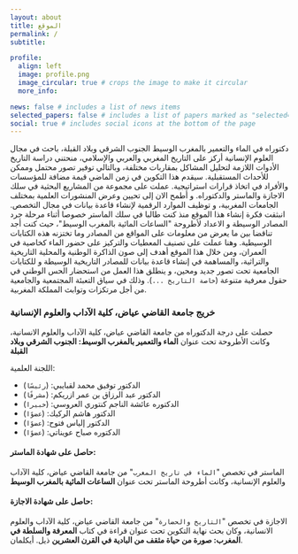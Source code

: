 ```yaml
---
layout: about
title: الموقع
permalink: /
subtitle:

profile:
  align: left
  image: profile.png
  image_circular: true # crops the image to make it circular
  more_info:

news: false # includes a list of news items
selected_papers: false # includes a list of papers marked as "selected={true}"
social: true # includes social icons at the bottom of the page
---
```



دكتوراه في الماء والتعمير بالمغرب الوسيط الجنوب الشرقي وبلاد القبلة، باحث في مجال العلوم الإنسانية أركز على التاريخ المغربي والعربي والإسلامي، منحتني دراسة التاريخ الأدوات اللازمة لتحليل المشاكل بمقاربات مختلفة، وبالتالي توفير تصور محتمل وممكن للأحداث المستقبلية. سيقدم هذا التكوين في زمن الماضي قيمة مضافة للمؤسسات والأفراد في اتخاذ قرارات استراتيجية. عملت على مجموعة من المشاريع البحثية في سلك الاجازة والماستر والدكتوراه. و أطمح الان إلى تحيين وعرض المنشورات العلمية بمختلف الجامعات المغربية، و توظيف الموارد الرقمية لإنشاء قاعدة بيانات في مجال التخصص. انبثقت فكرة إنشاء هذا الموقع منذ كنت طالبا في سلك الماستر خصوصا أثناء مرحلة جرد المصادر الوسيطة و الاعداد لأطروحة  "الساعات المائية بالمغرب الوسيط"، حيث كنت أجد تناقضا بين ما يعرض من معلومات على المواقع من المصادر وما تختزنه هذه الكتابات الوسيطية. وهنا عملت على تصنيف المعطيات والتركيز على حضور الماء كخاصية في العمران، ومن خلال هذا الموقع أهدف إلى صون الذاكرة الوطنية والمحلية التاريخية والتراثية، والمساهمة في إنشاء قاعدة بيانات للمصادر التاريخية الوسيطة و للكتابات الجامعية تحت تصور جديد ومحين، و ينطلق هذا العمل من استحضار الحس الوطني في حقول معرفية متنوعة (`خاصة التاريخ ...`). وذلك في سياق التعبئة المجتمعية والجامعية من أجل مرتكزات وتوابث المملكة المغربية.

### خريج جامعة القاضي عياض، كلية الآداب والعلوم الإنسانية

حصلت على درجة الدكتوراه من جامعة القاضي عياض، كلية الآداب والعلوم الانسانية، وكانت الأطروحة تحت عنوان **الماء والتعمير بالمغرب الوسيط: الجنوب الشرقي وبلاد القبلة**

اللجنة العلمية: 

- الدكتور توفيق محمد لقبايبي: (`رئيسًا`)
- الدكتور عبد الرزاق بن عمر ازريكم: (`مشرفًا`)
- الدكتوره عائشة الناجم كنتوري العروسي: (`خبيرا`)
- الدكتور هاشم الركيك: (`عضوًا`)
- الدكتور إلياس فتوح: (`عضوًا`)
- الدكتوره صباح عويناتي: (`عضوًا`)

#### حاصل على شهادة الماستر:

 الماستر في تخصص "`الماء في تاريخ المغرب`" من جامعة القاضي عياض، كلية الآداب والعلوم الإنسانية، وكانت أطروحة الماستر تحت عنوان **الساعات المائية بالمغرب الوسيط**

#### حاصل على شهادة الاجازة:

 الاجازة في تخصص "`التاريخ والحضارة`" من جامعة القاضي عياض، كلية الآداب والعلوم الانسانية، وكان بحث نهاية التكوين تحت عنوان قراءة في كتاب **المعرفة والسلطة في المغرب: صورة من حياة مثقف من البادية في القرن العشرين** ذيل. أيكلمان.


